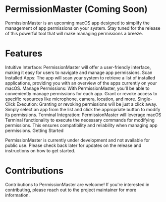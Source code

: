 # PermissionMaster (Coming Soon)

PermissionMaster is an upcoming macOS app designed to simplify the management of app permissions on your system. Stay tuned for the release of this powerful tool that will make managing permissions a breeze.

# Features

Intuitive Interface: PermissionMaster will offer a user-friendly interface, making it easy for users to navigate and manage app permissions.
Scan Installed Apps: The app will scan your system to retrieve a list of installed applications, providing you with an overview of the apps currently on your macOS.
Manage Permissions: With PermissionMaster, you'll be able to conveniently manage permissions for each app. Grant or revoke access to specific resources like microphone, camera, location, and more.
Single-Click Execution: Granting or revoking permissions will be just a click away. Simply select an app from the list and click the appropriate button to modify its permissions.
Terminal Integration: PermissionMaster will leverage macOS Terminal functionality to execute the necessary commands for modifying permissions. This ensures compatibility and reliability when managing app permissions.
Getting Started

PermissionMaster is currently under development and not available for public use. Please check back later for updates on the release and instructions on how to get started.

# Contributions

Contributions to PermissionMaster are welcome! If you're interested in contributing, please reach out to the project maintainer for more information.
